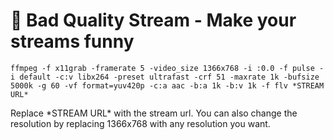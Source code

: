 # 💩 Bad Quality Stream - Make your streams funny
    ffmpeg -f x11grab -framerate 5 -video_size 1366x768 -i :0.0 -f pulse -i default -c:v libx264 -preset ultrafast -crf 51 -maxrate 1k -bufsize 5000k -g 60 -vf format=yuv420p -c:a aac -b:a 1k -b:v 1k -f flv *STREAM URL*
   Replace  \*STREAM URL* with the stream url. You can also change the resolution by replacing 1366x768 with any resolution you want.
